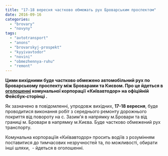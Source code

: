 ```yaml
---
title: "17-18 вересня частково обмежать рух Броварським проспектом"
date: 2016-09-16
categories: 
  - "brovary"
  - "novyny"
tags: 
  - "avtotransport"
  - "anons"
  - "brovarskyj-prospekt"
  - "kyyivavtodor"
  - "novini"
  - "obmezhennya-ruhu"
  - "remont"
---
```


**Цими вихідними буде частково обмежено автомобільний рух по Броварському проспекту між Броварами та Києвом. Про це йдеться в [оголошенні](https://www.facebook.com/kievavtodor/posts/596210823895135) комунальної корпорації «Київавтодор» на офіційній Фейсбук-сторінці .**

Як зазначено в повідомленні, упродовж вихідних, **17-18 вересня**, буде проводитися виконання робіт з середнього ремонту дорожнього покриття від повороту на с. Зазим'я в напрямку м.Бровари та від границі м. Бровари в напрямку м.Києва. Буде частково обмежений рух транспорту.

Комунальна корпораціїя «Київавтодор» просить водіїв з розумінням поставитися до тимчасових незручностей та, по можливості, обирати інші шляхи,  - йдеться в оголошенні.
